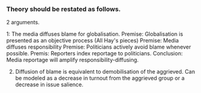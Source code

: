 ### Theory should be restated as follows.

2 arguments.

1: The media diffuses blame for globalisation.
  Premise: Globalisation is presented as an objective process (All Hay's pieces)
  Premise: Media diffuses responsibility
  Premise: Politicians actively avoid blame whenever possible.
  Premis: Reporters index reportage to politicians.
  Conclusion: Media reportage will amplify responsibility-diffusing.
  
2. Diffusion of blame is equivalent to demobilisation of the aggrieved. Can be modeled as a decrease in turnout from the aggrieved group or a decrease in issue salience.